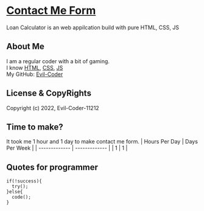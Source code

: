# [Contact Me Form](https://evil-coder-11212.github.io/Contact-Me-Form/)
Loan Calculator is an web appilcation build with pure HTML, CSS, JS

## About Me
I am a regular coder with a bit of gaming.<br/>
I know [HTML](https://en.wikipedia.org/wiki/HTML), [CSS](https://en.wikipedia.org/wiki/CSS), [JS](https://en.wikipedia.org/wiki/JS)<br/>
My GitHub: [Evil-Coder](https://github.com/Evil-Coder-11212)

## License & CopyRights
Copyright (c) 2022, Evil-Coder-11212<br/>

## Time to make?
It took me 1 hour and 1 day to make contact me form.
| Hours Per Day | Days Per Week |
| ------------- | ------------- |
|     1   |     1    |

## Quotes for programmer
```
if(!success){
  try();
}else{
  code();
}
```
